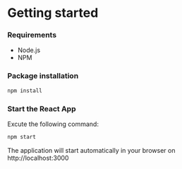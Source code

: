 # Getting started
### Requirements

* Node.js
* NPM

### Package installation
```bash
npm install
```
 ### Start the React App
 Excute the following command: 
```bash
npm start
```
The application will start automatically in your browser on http://localhost:3000